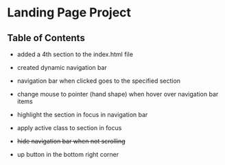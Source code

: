 # Landing Page Project

## Table of Contents

- added a 4th section to the index.html file

- created dynamic navigation bar

- navigation bar when clicked goes to the specified section

- change mouse to pointer (hand shape) when hover over navigation bar items

- highlight the section in focus in navigation bar

- apply active class to section in focus

- ~~hide navigation bar when not scrolling~~

- up button in the bottom right corner 



